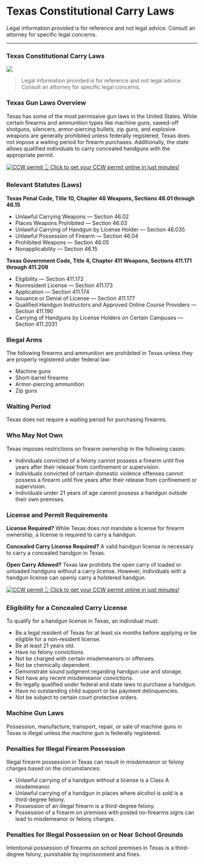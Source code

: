 # Texas Constitutional Carry Laws

Legal information provided is for reference and not legal advice. Consult an attorney for specific legal concerns. 

* * *

### Texas Constitutional Carry Laws

![](https://cdn-images-1.medium.com/max/1200/1*cbhO_TDJMvAs8Rbb7M4mLA.png)

> Legal information provided is for reference and not legal advice. Consult an attorney for specific legal concerns.

### Texas Gun Laws Overview

Texas has some of the most permissive gun laws in the United States. While certain firearms and ammunition types like machine guns, sawed-off shotguns, silencers, armor-piercing bullets, zip guns, and explosive weapons are generally prohibited unless federally registered, Texas does not impose a waiting period for firearm purchases. Additionally, the state allows qualified individuals to carry concealed handguns with the appropriate permit.

<a href="https://serp.ly/ccw">
<div>
    <img src="https://cdn-images-1.medium.com/max/1200/1*aCmvRhaa5Xjz4zDZxHzAjg.png" alt="CCW permit">
    👆 Click to get your CCW permit online in just minutes!
</div>
</a>

### Relevant Statutes (Laws)

**Texas Penal Code, Title 10, Chapter 46 Weapons, Sections 46.01 through 46.15**

  * Unlawful Carrying Weapons — Section 46.02
  * Places Weapons Prohibited — Section 46.03
  * Unlawful Carrying of Handgun by License Holder — Section 46.035
  * Unlawful Possession of Firearm — Section 46.04
  * Prohibited Weapons — Section 46.05
  * Nonapplicability — Section 46.15



**Texas Government Code, Title 4, Chapter 411 Weapons, Sections 411.171 through 411.209**

  * Eligibility — Section 411.172
  * Nonresident License — Section 411.173
  * Application — Section 411.174
  * Issuance or Denial of License — Section 411.177
  * Qualified Handgun Instructors and Approved Online Course Providers — Section 411.190
  * Carrying of Handguns by License Holders on Certain Campuses — Section 411.2031



### Illegal Arms

The following firearms and ammunition are prohibited in Texas unless they are properly registered under federal law:

  * Machine guns
  * Short-barrel firearms
  * Armor-piercing ammunition
  * Zip guns



### Waiting Period

Texas does not require a waiting period for purchasing firearms.

### Who May Not Own

Texas imposes restrictions on firearm ownership in the following cases:

  * Individuals convicted of a felony cannot possess a firearm until five years after their release from confinement or supervision.
  * Individuals convicted of certain domestic violence offenses cannot possess a firearm until five years after their release from confinement or supervision.
  * Individuals under 21 years of age cannot possess a handgun outside their own premises.



### License and Permit Requirements

**License Required?** While Texas does not mandate a license for firearm ownership, a license is required to carry a handgun.

**Concealed Carry License Required?** A valid handgun license is necessary to carry a concealed handgun in Texas.

**Open Carry Allowed?** Texas law prohibits the open carry of loaded or unloaded handguns without a carry license. However, individuals with a handgun license can openly carry a holstered handgun.


<a href="https://serp.ly/ccw">
<div>
    <img src="https://cdn-images-1.medium.com/max/1200/1*TMCVgNoKp2NAtvLSAMkaJg.png" alt="CCW permit">
    👆 Click to get your CCW permit online in just minutes!
</div>
</a>


### Eligibility for a Concealed Carry License

To qualify for a handgun license in Texas, an individual must:

  * Be a legal resident of Texas for at least six months before applying or be eligible for a non-resident license.
  * Be at least 21 years old.
  * Have no felony convictions.
  * Not be charged with certain misdemeanors or offenses.
  * Not be chemically dependent.
  * Demonstrate sound judgment regarding handgun use and storage.
  * Not have any recent misdemeanor convictions.
  * Be legally qualified under federal and state laws to purchase a handgun.
  * Have no outstanding child support or tax payment delinquencies.
  * Not be subject to certain court protective orders.



### Machine Gun Laws

Possession, manufacture, transport, repair, or sale of machine guns in Texas is illegal unless the machine gun is federally registered.

### Penalties for Illegal Firearm Possession

Illegal firearm possession in Texas can result in misdemeanor or felony charges based on the circumstances:

  * Unlawful carrying of a handgun without a license is a Class A misdemeanor.
  * Unlawful carrying of a handgun in places where alcohol is sold is a third-degree felony.
  * Possession of an illegal firearm is a third-degree felony.
  * Possession of a firearm on premises with posted no-firearms signs can lead to misdemeanor or felony charges.



### Penalties for Illegal Possession on or Near School Grounds

Intentional possession of firearms on school premises in Texas is a third-degree felony, punishable by imprisonment and fines.


